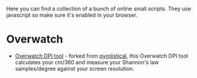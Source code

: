 Here you can find a collection of a bunch of online small scripts. They use javascript so make sure it's enabled in your browser.

# Overwatch
- [Overwatch DPI tool](https://feureau.github.io/Small-Scripts/Overwatch%20DPI%20Tool/index.html) - forked from [pyrolistical](https://pyrolistical.github.io/overwatch-dpi-tool/), this Overwatch DPI tool calculates your cm/360 and measure your Shannon's law samples/degree against your screen resolution.
